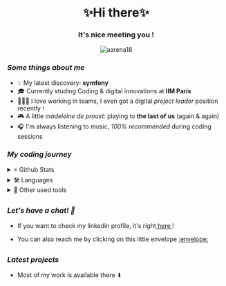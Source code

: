 <h1 align='center'>✨Hi there✨</h1>
<h3 align='center'> It's nice meeting you !</h3>

<p align="center">
   <p align="center"> <img src="https://komarev.com/ghpvc/?username=aarena18&label=Profile%20views&color=cd18c7&style=flat"
    alt="aarena18" /> </p>
 </p> 

*<h3> Some things about me </h3>*
 - 💡 My latest discovery: **symfony**
 - 🎓 Currently studing Coding & digital innovations at **IIM Paris**
 - 👩🏼‍💻 I love working in teams, I even got a digital *project leader* position recently !
 - :video_game:	A little *madeleine de proust*: playing to **the last of us** (again & again)
 - 🎧 I'm always listening to music, *100% recommended* during coding sessions


*<h3> My coding journey</h3>*
<details>
 <summary>⚡️ Github Stats</summary>

![Github Stats](https://github-readme-stats.vercel.app/api?username=aarena18&count_private=true&show_icons=true)
[![Top Langs](https://github-readme-stats.vercel.app/api/top-langs/?username=aarena18&layout=compact)](https://github.com/anuraghazra/github-readme-stats)

</details>

<details>
 <summary>🛠 Languages</summary>

![My Skills](https://skillicons.dev/icons?i=html,css,js,vue,nodejs,tailwind,mysql,vscode&perline=4)

</details>
<details>
 <summary>🎨 Other used tools</summary>
 
![My Skills](https://skillicons.dev/icons?i=ps,xd,ai,figma&perline=2) 

</details>


## 
*<h3> Let's have a chat! 💬</h3>*

 - <p>If you want to check my linkedin profile, it's right<a href="www.linkedin.com/in/ambrearena/"> here </a>!</p>
 - <p> You can also reach me by clicking on this little envelope <a href="mailto:ambrearena@gmail.com"> :envelope: </a></p>

##
*<h3> Latest projects </h3>*

- Most of my work is available there ⬇


<!---
aarena18/aarena18 is a ✨ special ✨ repository because its `README.md` (this file) appears on your GitHub profile.
You can click the Preview link to take a look at your changes.
--->
